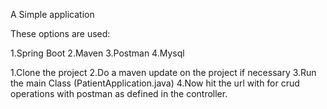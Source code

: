 A Simple application

These options are used:

1.Spring Boot
2.Maven
3.Postman
4.Mysql

1.Clone the project
2.Do a maven update on the project if necessary
3.Run the main Class (PatientApplication.java)
4.Now hit the url with for crud operations with postman as defined in the controller.
